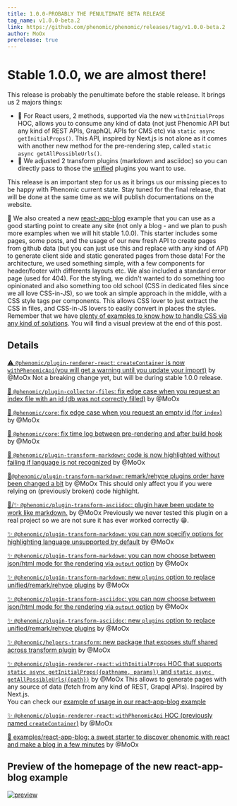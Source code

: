 ```yaml
---
title: 1.0.0-PROBABLY THE PENULTIMATE BETA RELEASE
tag_name: v1.0.0-beta.2
link: https://github.com/phenomic/phenomic/releases/tag/v1.0.0-beta.2
author: MoOx
prerelease: true
---
```


# Stable 1.0.0, we are almost there!

This release is probably the penultimate before the stable release. It brings us
2 majors things:

* 🎉 For React users, 2 methods, supported via the new `withInitialProps` HOC,
  allows you to consume any kind of data (not just Phenomic API but any kind of
  REST APIs, GraphQL APIs for CMS etc) via `static async getInitialProps()`.
  This API, inspired by Next.js is not alone as it comes with another new method
  for the pre-rendering step, called `static async getAllPossibleUrls()`.
* 💪 We adjusted 2 transform plugins (markdown and asciidoc) so you can directly
  pass to those the [unified](https://unifiedjs.github.io) plugins you want to
  use.

This release is an important step for us as it brings us our missing pieces to
be happy with Phenomic current state. Stay tuned for the final release, that
will be done at the same time as we will publish documentations on the website.

🤩 We also created a new
[react-app-blog](https://github.com/phenomic/phenomic/tree/master/examples/react-app-blog)
example that you can use as a good starting point to create any site (not only a
blog - and we plan to push more examples when we will hit stable 1.0.0). This
starter includes some pages, some posts, and the usage of our new fresh API to
create pages from github data (but you can just use this and replace with any
kind of API) to generate client side and static generated pages from those data!
For the architecture, we used something simple, with a few components for
header/footer with differents layouts etc. We also included a standard error
page (used for 404). For the styling, we didn't wanted to do something too
opinionated and also something too old school (CSS in dedicated files since we
all love CSS-in-JS), so we took an simple approach in the middle, with a CSS
style tags per components. This allows CSS lover to just extract the CSS in
files, and CSS-in-JS lovers to easily convert in places the styles. Remember
that we have
[plenty of examples to know how to handle CSS via any kind of solutions](https://github.com/phenomic/phenomic/tree/master/examples).
You will find a visual preview at the end of this post.

## Details

[⚠️ `@phenomic/plugin-renderer-react`: `createContainer` is now `withPhenomicApi`(you will get a warning until you update your import)](https://github.com/phenomic/phenomic/commit/a4e12968f9d8d871e82e24d14c5b11cd4d1b6f59)
by @MoOx Not a breaking change yet, but will be during stable 1.0.0 release.

[🐛 `@phenomic/plugin-collector-files`: fix edge case when you request an index file with an id (db was not correctly filled)](https://github.com/phenomic/phenomic/commit/a8648fcf5de98d21024d5853f56b7f9cdf08859f)
by @MoOx

[🐛 `@phenomic/core`: fix edge case when you request an empty id (for `index`)](https://github.com/phenomic/phenomic/commit/17f830a6a4a35956ec67d665b9e6036932c2bb70)
by @MoOx

[🐛 `@phenomic/core`: fix time log between pre-rendering and after build hook](https://github.com/phenomic/phenomic/commit/4888896f4614e2cf45130358adde771ccd1dbf5e)
by @MoOx

[🐛 `@phenomic/plugin-transform-markdown`: code is now highlighted without failing if language is not recognized](https://github.com/phenomic/phenomic/commit/dd24918679b4acb5316b261bf3e032f8f305263c)
by @MoOx

[🚨`@phenomic/plugin-transform-markdown`: remark/rehype plugins order have been changed a bit](https://github.com/phenomic/phenomic/commit/dd24918679b4acb5316b261bf3e032f8f305263c)
by @MoOx This should only affect you if you were relying on (previously broken)
code highlight.

[🚨/✨ `@phenomic/plugin-transform-asciidoc`: plugin have been update to work like markdown.](https://github.com/phenomic/phenomic/commit/dd24918679b4acb5316b261bf3e032f8f305263c)
by @MoOx Previously we never tested this plugin on a real project so we are not
sure it has ever worked correctly 😁.

[✨ `@phenomic/plugin-transform-markdown`: you can now specifiy options for highlighting language unsupported by default](https://github.com/phenomic/phenomic/commit/dd24918679b4acb5316b261bf3e032f8f305263c)
by @MoOx

[✨ `@phenomic/plugin-transform-markdown`: you can now choose between json/html mode for the rendering via `output` option](https://github.com/phenomic/phenomic/commit/dd24918679b4acb5316b261bf3e032f8f305263c)
by @MoOx

[✨ `@phenomic/plugin-transform-markdown`: new `plugins` option to replace unified/remark/rehype plugins](https://github.com/phenomic/phenomic/commit/dd24918679b4acb5316b261bf3e032f8f305263c)
by @MoOx

[✨ `@phenomic/plugin-transform-asciidoc`: you can now choose between json/html mode for the rendering via `output` option](https://github.com/phenomic/phenomic/commit/dd24918679b4acb5316b261bf3e032f8f305263c)
by @MoOx

[✨ `@phenomic/plugin-transform-asciidoc`: new `plugins` option to replace unified/remark/rehype plugins](https://github.com/phenomic/phenomic/commit/dd24918679b4acb5316b261bf3e032f8f305263c)
by @MoOx

[✨ `@phenomic/helpers-transform`: new package that exposes stuff shared across transform plugin](https://github.com/phenomic/phenomic/commit/dd24918679b4acb5316b261bf3e032f8f305263c)
by @MoOx

[✨ `@phenomic/plugin-renderer-react`: `withInitialProps` HOC that supports `static async getInitialProps({pathname, params})` and `static async getAllPossibleUrls({path})`](https://github.com/phenomic/phenomic/commit/a4e12968f9d8d871e82e24d14c5b11cd4d1b6f59)
by @MoOx This allows to generate pages with any source of data (fetch from any
kind of REST, Grapql APIs). Inspired by Next.js.\
You can check our [example of usage in our react-app-blog example](https://github.com/phenomic/phenomic/commit/955abe1bf398109188587f2f30395352cdb7fb2a#diff-bd62372cd295cbc2187ac3152a4745bcR24)

[✨ `@phenomic/plugin-renderer-react`: `withPhenomicApi` HOC (previously named `createContainer`)](https://github.com/phenomic/phenomic/commit/a4e12968f9d8d871e82e24d14c5b11cd4d1b6f59)
by @MoOx

[🎉 examples/react-app-blog: a sweet starter to discover phenomic with react and make a blog in a few minutes](https://github.com/phenomic/phenomic/commit/4e52d7c409c422d01856af24b9845c2cb4ee621c)
by @MoOx

## Preview of the homepage of the new react-app-blog example

[![preview](https://user-images.githubusercontent.com/157534/38459800-d22f4932-3aae-11e8-9af8-b2169c87f7ee.png)](https://github.com/phenomic/phenomic/tree/master/examples/react-app-blog)
